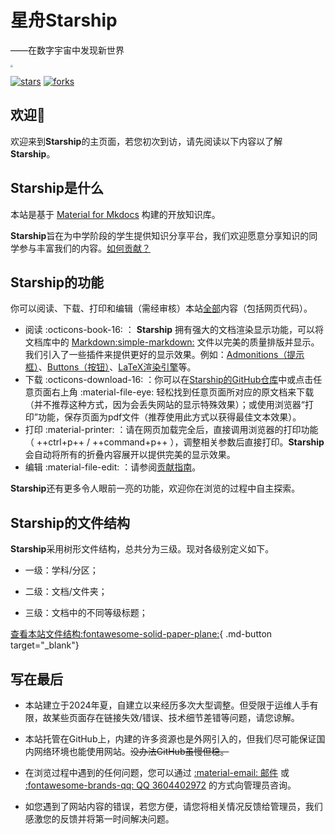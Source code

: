 # 星舟Starship

——在数字宇宙中发现新世界

<img src="https://pic.imgdb.cn/item/663d5be50ea9cb1403b26600.png" style="zoom:25%;" />

[![stars](https://badgen.net/github/stars/HowCam/howcam.github.io?icon=github&color=4ab8a1)](https://github.com/howcam/howcam.github.io) [![forks](https://badgen.net/github/forks/howcam/howcam.github.io?icon=github&color=4ab8a1)](https://github.com/howcam/howcam.github.io) 

## 欢迎👏

欢迎来到**Starship**的主页面，若您初次到访，请先阅读以下内容以了解**Starship**。

## Starship是什么

本站是基于 [Material for Mkdocs](https://squidfunk.github.io/mkdocs-material/) 构建的开放知识库。

**Starship**旨在为中学阶段的学生提供知识分享平台，我们欢迎愿意分享知识的同学参与丰富我们的内容。[如何贡献？](/intro/contribute/)

## Starship的功能

你可以阅读、下载、打印和编辑（需经审核）本站<u>全部</u>内容（包括网页代码）。

- 阅读 :octicons-book-16: ： **Starship** 拥有强大的文档渲染显示功能，可以将文档库中的 [Markdown:simple-markdown:](https://baike.baidu.com/item/markdown/3245829) 文件以完美的质量排版并显示。我们引入了一些插件来提供更好的显示效果。例如：[Admonitions（提示框）](https://squidfunk.github.io/mkdocs-material/reference/admonitions/)、[Buttons（按钮）](https://squidfunk.github.io/mkdocs-material/reference/buttons/)、[LaTeX渲染引擎](https://cdn.jsdmirror.com/npm/mathjax@3/es5/tex-chtml.js)等。
- 下载 :octicons-download-16: ：你可以在[Starship的GitHub仓库](https://github.com/HowCam/howcam.github.io/tree/main/docs)中或点击任意页面右上角 :material-file-eye: 轻松找到任意页面所对应的原文档来下载（并不推荐这种方式，因为会丢失网站的显示特殊效果）；或使用浏览器“打印”功能，保存页面为pdf文件（推荐使用此方式以获得最佳文本效果）。
- 打印 :material-printer: ：请在网页加载完全后，直接调用浏览器的打印功能（ ++ctrl+p++ / ++command+p++ ），调整相关参数后直接打印。**Starship**会自动将所有的折叠内容展开以提供完美的显示效果。
- 编辑 :material-file-edit: ：请参阅[贡献指南](/intro/contribute/)。

**Starship**还有更多令人眼前一亮的功能，欢迎你在浏览的过程中自主探索。

## Starship的文件结构

**Starship**采用树形文件结构，总共分为三级。现对各级别定义如下。

- 一级：学科/分区；

- 二级：文档/文件夹；

- 三级：文档中的不同等级标题；

[查看本站文件结构:fontawesome-solid-paper-plane:](https://github.com/HowCam/howcam.github.io/blob/main/mkdocs.yml#L18){ .md-button target="_blank"}

## 写在最后

- 本站建立于2024年夏，自建立以来经历多次大型调整。但受限于运维人手有限，故某些页面存在链接失效/错误、技术细节差错等问题，请您谅解。

- 本站托管在GitHub上，内建的许多资源也是外网引入的，但我们尽可能保证国内网络环境也能使用网站。~~没办法GitHub虽慢但稳。~~
- 在浏览过程中遇到的任何问题，您可以通过 [:material-email: 邮件](mailto:hownotfound@gmail.com) 或 [:fontawesome-brands-qq: QQ 3604402972](https://qm.qq.com/q/HXK1nkn8mA) 的方式向管理员咨询。
- 如您遇到了网站内容的错误，若您方便，请您将相关情况反馈给管理员，我们感激您的反馈并将第一时间解决问题。
